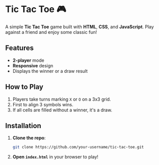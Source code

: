# Tic Tac Toe 🎮

A simple **Tic Tac Toe** game built with **HTML**, **CSS**, and **JavaScript**. Play against a friend and enjoy some classic fun!

## Features
- **2-player** mode
- **Responsive** design
- Displays the winner or a draw result

## How to Play
1. Players take turns marking `X` or `O` on a 3x3 grid.
2. First to align 3 symbols wins.
3. If all cells are filled without a winner, it's a draw.

## Installation
1. **Clone the repo**:
   ```bash
   git clone https://github.com/your-username/tic-tac-toe.git
   ```
2. **Open `index.html`** in your browser to play!





